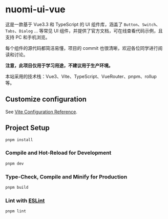 # nuomi-ui-vue

这是一款基于 Vue3.3 和 TypeScript 的 UI 组件库，涵盖了 `Button`、`Switch`、`Tabs`、`Dialog` ... 等常见 UI 组件，并提供了官方文档，可在线查看代码示例，且支持 PC 和手机浏览。

每个组件的源代码都简洁易懂，项目的 commit 也很清晰，欢迎各位同学进行阅读和讨论。

**注意，此项目仅用于学习用途，不建议用于生产环境。**

本站采用的技术栈：Vue3、Vite、TypeScript、VueRouter、pnpm、rollup 等。

## Customize configuration

See [Vite Configuration Reference](https://vitejs.dev/config/).

## Project Setup

```sh
pnpm install
```

### Compile and Hot-Reload for Development

```sh
pnpm dev
```

### Type-Check, Compile and Minify for Production

```sh
pnpm build
```

### Lint with [ESLint](https://eslint.org/)

```sh
pnpm lint
```
